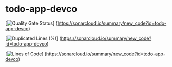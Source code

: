 # todo-app-devco

[![Quality Gate Status](https://sonarcloud.io/api/project_badges/measure?project=todo-app-devco&metric=alert_status)]
(https://sonarcloud.io/summary/new_code?id=todo-app-devco)

[![Duplicated Lines (%)](https://sonarcloud.io/api/project_badges/measure?project=todo-app-devco&metric=duplicated_lines_density)]
(https://sonarcloud.io/summary/new_code?id=todo-app-devco)

[![Lines of Code](https://sonarcloud.io/api/project_badges/measure?project=todo-app-devco&metric=ncloc)]
(https://sonarcloud.io/summary/new_code?id=todo-app-devco)

